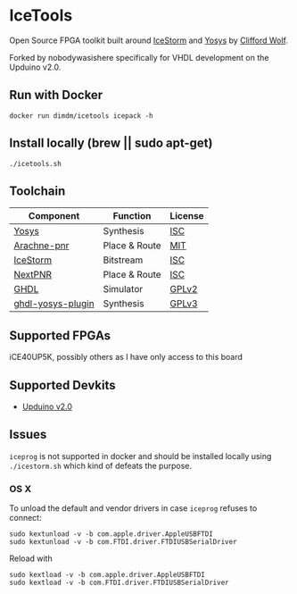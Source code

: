 # IceTools

Open Source FPGA toolkit built around [IceStorm](http://www.clifford.at/icestorm/) and [Yosys](http://www.clifford.at/yosys/) by [Clifford Wolf](http://www.clifford.at/).

Forked by nobodywasishere specifically for VHDL development on the Upduino v2.0.

## Run with Docker

```
docker run dimdm/icetools icepack -h
```

## Install locally (brew || sudo apt-get)

```
./icetools.sh
```

## Toolchain

| Component                                                      | Function      | License                                          |
|----------------------------------------------------------------|---------------|--------------------------------------------------|
| [Yosys](http://www.clifford.at/yosys/)                         | Synthesis     | [ISC](https://opensource.org/licenses/ISC)       |
| [Arachne-pnr](https://github.com/cseed/arachne-pnr)            | Place & Route | [MIT](https://opensource.org/licenses/MIT)       |
| [IceStorm](http://www.clifford.at/icestorm/)                   | Bitstream     | [ISC](https://opensource.org/licenses/ISC)       |
| [NextPNR](https://github.com/YosysHQ/nextpnr)                  | Place & Route | [ISC](https://opensource.org/licenses/ISC)       |
| [GHDL](https://github.com/ghdl/ghdl)                           | Simulator     | [GPLv2](https://opensource.org/licenses/GPL-2.0) |
| [ghdl-yosys-plugin](https://github.com/ghdl/ghdl-yosys-plugin) | Synthesis     | [GPLv3](https://opensource.org/licenses/GPL-3.0) |

## Supported FPGAs

iCE40UP5K, possibly others as I have only access to this board

## Supported Devkits

- [Upduino v2.0](http://www.gnarlygrey.com/)

## Issues

`iceprog` is not supported in docker and should be installed locally using `./icestorm.sh` which kind of defeats the purpose.

### OS X

To unload the default and vendor drivers in case `iceprog` refuses to connect:
```
sudo kextunload -v -b com.apple.driver.AppleUSBFTDI
sudo kextunload -v -b com.FTDI.driver.FTDIUSBSerialDriver
```

Reload with
```
sudo kextload -v -b com.apple.driver.AppleUSBFTDI
sudo kextload -v -b com.FTDI.driver.FTDIUSBSerialDriver
```
